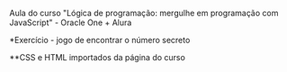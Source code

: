 Aula do curso "Lógica de programação: mergulhe em programação com JavaScript" - Oracle One + Alura

*Exercício - jogo de encontrar o número secreto

**CSS e HTML importados da página do curso
